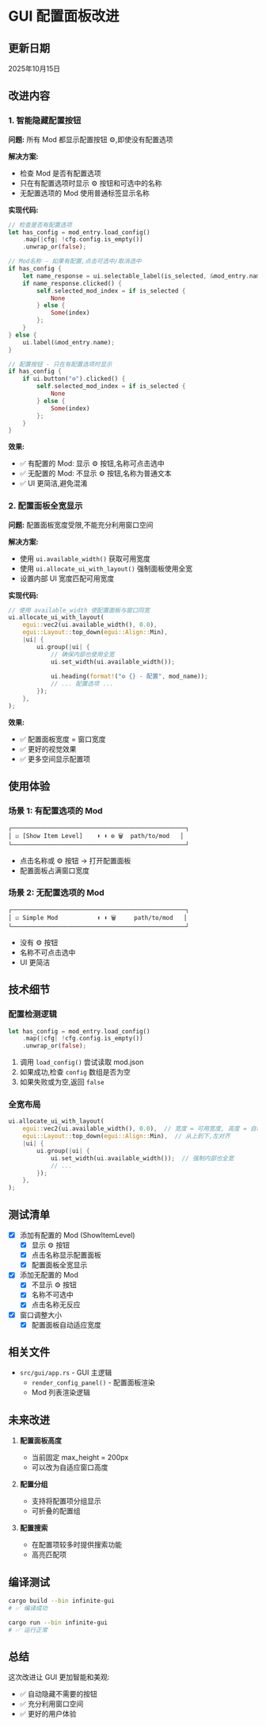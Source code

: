 # GUI 配置面板改进

## 更新日期
2025年10月15日

## 改进内容

### 1. 智能隐藏配置按钮

**问题:** 所有 Mod 都显示配置按钮 ⚙,即使没有配置选项

**解决方案:** 
- 检查 Mod 是否有配置选项
- 只在有配置选项时显示 ⚙ 按钮和可选中的名称
- 无配置选项的 Mod 使用普通标签显示名称

**实现代码:**
```rust
// 检查是否有配置选项
let has_config = mod_entry.load_config()
    .map(|cfg| !cfg.config.is_empty())
    .unwrap_or(false);

// Mod名称 - 如果有配置,点击可选中/取消选中
if has_config {
    let name_response = ui.selectable_label(is_selected, &mod_entry.name);
    if name_response.clicked() {
        self.selected_mod_index = if is_selected {
            None
        } else {
            Some(index)
        };
    }
} else {
    ui.label(&mod_entry.name);
}

// 配置按钮 - 只在有配置选项时显示
if has_config {
    if ui.button("⚙").clicked() {
        self.selected_mod_index = if is_selected {
            None
        } else {
            Some(index)
        };
    }
}
```

**效果:**
- ✅ 有配置的 Mod: 显示 ⚙ 按钮,名称可点击选中
- ✅ 无配置的 Mod: 不显示 ⚙ 按钮,名称为普通文本
- ✅ UI 更简洁,避免混淆

### 2. 配置面板全宽显示

**问题:** 配置面板宽度受限,不能充分利用窗口空间

**解决方案:**
- 使用 `ui.available_width()` 获取可用宽度
- 使用 `ui.allocate_ui_with_layout()` 强制面板使用全宽
- 设置内部 UI 宽度匹配可用宽度

**实现代码:**
```rust
// 使用 available_width 使配置面板与窗口同宽
ui.allocate_ui_with_layout(
    egui::vec2(ui.available_width(), 0.0),
    egui::Layout::top_down(egui::Align::Min),
    |ui| {
        ui.group(|ui| {
            // 确保内部也使用全宽
            ui.set_width(ui.available_width());
            
            ui.heading(format!("⚙ {} - 配置", mod_name));
            // ... 配置选项 ...
        });
    },
);
```

**效果:**
- ✅ 配置面板宽度 = 窗口宽度
- ✅ 更好的视觉效果
- ✅ 更多空间显示配置项

## 使用体验

### 场景 1: 有配置选项的 Mod

```
┌─────────────────────────────────────────────────┐
│ ☑ [Show Item Level]    ⬆ ⬇ ⚙ 🗑  path/to/mod   │
└─────────────────────────────────────────────────┘
```
- 点击名称或 ⚙ 按钮 → 打开配置面板
- 配置面板占满窗口宽度

### 场景 2: 无配置选项的 Mod

```
┌─────────────────────────────────────────────────┐
│ ☑ Simple Mod           ⬆ ⬇ 🗑     path/to/mod   │
└─────────────────────────────────────────────────┘
```
- 没有 ⚙ 按钮
- 名称不可点击选中
- UI 更简洁

## 技术细节

### 配置检测逻辑

```rust
let has_config = mod_entry.load_config()
    .map(|cfg| !cfg.config.is_empty())
    .unwrap_or(false);
```

1. 调用 `load_config()` 尝试读取 mod.json
2. 如果成功,检查 `config` 数组是否为空
3. 如果失败或为空,返回 `false`

### 全宽布局

```rust
ui.allocate_ui_with_layout(
    egui::vec2(ui.available_width(), 0.0),  // 宽度 = 可用宽度, 高度 = 自动
    egui::Layout::top_down(egui::Align::Min),  // 从上到下,左对齐
    |ui| {
        ui.group(|ui| {
            ui.set_width(ui.available_width());  // 强制内部也全宽
            // ...
        });
    },
);
```

## 测试清单

- [x] 添加有配置的 Mod (ShowItemLevel)
  - [x] 显示 ⚙ 按钮
  - [x] 点击名称显示配置面板
  - [x] 配置面板全宽显示
  
- [x] 添加无配置的 Mod
  - [x] 不显示 ⚙ 按钮
  - [x] 名称不可选中
  - [x] 点击名称无反应

- [x] 窗口调整大小
  - [x] 配置面板自动适应宽度

## 相关文件

- `src/gui/app.rs` - GUI 主逻辑
  - `render_config_panel()` - 配置面板渲染
  - Mod 列表渲染逻辑

## 未来改进

1. **配置面板高度**
   - 当前固定 max_height = 200px
   - 可以改为自适应窗口高度

2. **配置分组**
   - 支持将配置项分组显示
   - 可折叠的配置组

3. **配置搜索**
   - 在配置项较多时提供搜索功能
   - 高亮匹配项

## 编译测试

```bash
cargo build --bin infinite-gui
# ✅ 编译成功

cargo run --bin infinite-gui
# ✅ 运行正常
```

## 总结

这次改进让 GUI 更加智能和美观:
- ✅ 自动隐藏不需要的按钮
- ✅ 充分利用窗口空间
- ✅ 更好的用户体验

